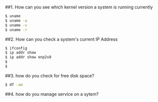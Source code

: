 ##1. How can you see which kernel version a system is running currently
```bash
$ uname
$ uname -a
$ uname -v
$ uname -r
```
##2. How can you check a system's current IP Address
```bash
$ ifconfig
$ ip addr show
$ ip addr show enp2s0
$
$
```
##3. how do you check for free disk space?
```bash
$ df -am
```
##4. how do you manage service on a sytem?